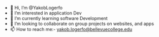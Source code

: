 - 👋 Hi, I’m @YakobLogerfo
- 👀 I’m interested in application Dev
- 🌱 I’m currently learning software Development
- 💞️ I’m looking to collaborate on group projects on websites, and apps  
- 📫 How to reach me:- yakob.logerfo@bellevuecollege.edu

<!---
YakobLogerfo/YakobLogerfo is a ✨ special ✨ repository because its `README.md` (this file) appears on your GitHub profile.
You can click the Preview link to take a look at your changes.
--->
